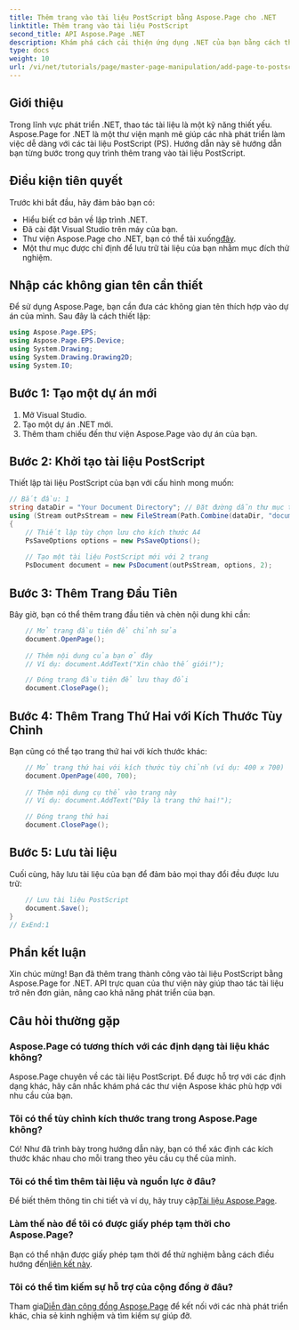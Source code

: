 ```yaml
---
title: Thêm trang vào tài liệu PostScript bằng Aspose.Page cho .NET
linktitle: Thêm trang vào tài liệu PostScript
second_title: API Aspose.Page .NET
description: Khám phá cách cải thiện ứng dụng .NET của bạn bằng cách thao tác tài liệu PostScript với Aspose.Page. Hướng dẫn từng bước này cung cấp hướng dẫn rõ ràng về cách khởi tạo tài liệu.
type: docs
weight: 10
url: /vi/net/tutorials/page/master-page-manipulation/add-page-to-postscript-document/
---
```

## Giới thiệu

Trong lĩnh vực phát triển .NET, thao tác tài liệu là một kỹ năng thiết yếu. Aspose.Page for .NET là một thư viện mạnh mẽ giúp các nhà phát triển làm việc dễ dàng với các tài liệu PostScript (PS). Hướng dẫn này sẽ hướng dẫn bạn từng bước trong quy trình thêm trang vào tài liệu PostScript.

## Điều kiện tiên quyết

Trước khi bắt đầu, hãy đảm bảo bạn có:

- Hiểu biết cơ bản về lập trình .NET.
- Đã cài đặt Visual Studio trên máy của bạn.
-  Thư viện Aspose.Page cho .NET, bạn có thể tải xuống[đây](https://releases.aspose.com/page/net/).
- Một thư mục được chỉ định để lưu trữ tài liệu của bạn nhằm mục đích thử nghiệm.

## Nhập các không gian tên cần thiết

Để sử dụng Aspose.Page, bạn cần đưa các không gian tên thích hợp vào dự án của mình. Sau đây là cách thiết lập:

```csharp
using Aspose.Page.EPS;
using Aspose.Page.EPS.Device;
using System.Drawing;
using System.Drawing.Drawing2D;
using System.IO;
```

## Bước 1: Tạo một dự án mới

1. Mở Visual Studio.
2. Tạo một dự án .NET mới.
3. Thêm tham chiếu đến thư viện Aspose.Page vào dự án của bạn.

## Bước 2: Khởi tạo tài liệu PostScript

Thiết lập tài liệu PostScript của bạn với cấu hình mong muốn:

```csharp
// Bắt đầu: 1
string dataDir = "Your Document Directory"; // Đặt đường dẫn thư mục tài liệu của bạn
using (Stream outPsStream = new FileStream(Path.Combine(dataDir, "document1.ps"), FileMode.Create))
{
    // Thiết lập tùy chọn lưu cho kích thước A4
    PsSaveOptions options = new PsSaveOptions();
    
    // Tạo một tài liệu PostScript mới với 2 trang
    PsDocument document = new PsDocument(outPsStream, options, 2);
```

## Bước 3: Thêm Trang Đầu Tiên

Bây giờ, bạn có thể thêm trang đầu tiên và chèn nội dung khi cần:

```csharp
    // Mở trang đầu tiên để chỉnh sửa
    document.OpenPage();
    
    // Thêm nội dung của bạn ở đây
    // Ví dụ: document.AddText("Xin chào thế giới!");

    // Đóng trang đầu tiên để lưu thay đổi
    document.ClosePage();
```

## Bước 4: Thêm Trang Thứ Hai với Kích Thước Tùy Chỉnh

Bạn cũng có thể tạo trang thứ hai với kích thước khác:

```csharp
    // Mở trang thứ hai với kích thước tùy chỉnh (ví dụ: 400 x 700)
    document.OpenPage(400, 700);
    
    // Thêm nội dung cụ thể vào trang này
    // Ví dụ: document.AddText("Đây là trang thứ hai!");

    // Đóng trang thứ hai
    document.ClosePage();
```

## Bước 5: Lưu tài liệu

Cuối cùng, hãy lưu tài liệu của bạn để đảm bảo mọi thay đổi đều được lưu trữ:

```csharp
    // Lưu tài liệu PostScript
    document.Save();
}
// ExEnd:1
```

## Phần kết luận

Xin chúc mừng! Bạn đã thêm trang thành công vào tài liệu PostScript bằng Aspose.Page for .NET. API trực quan của thư viện này giúp thao tác tài liệu trở nên đơn giản, nâng cao khả năng phát triển của bạn.

## Câu hỏi thường gặp

### Aspose.Page có tương thích với các định dạng tài liệu khác không?  
Aspose.Page chuyên về các tài liệu PostScript. Để được hỗ trợ với các định dạng khác, hãy cân nhắc khám phá các thư viện Aspose khác phù hợp với nhu cầu của bạn.

### Tôi có thể tùy chỉnh kích thước trang trong Aspose.Page không?  
Có! Như đã trình bày trong hướng dẫn này, bạn có thể xác định các kích thước khác nhau cho mỗi trang theo yêu cầu cụ thể của mình.

### Tôi có thể tìm thêm tài liệu và nguồn lực ở đâu?  
 Để biết thêm thông tin chi tiết và ví dụ, hãy truy cập[Tài liệu Aspose.Page](https://reference.aspose.com/page/net/).

### Làm thế nào để tôi có được giấy phép tạm thời cho Aspose.Page?  
 Bạn có thể nhận được giấy phép tạm thời để thử nghiệm bằng cách điều hướng đến[liên kết này](https://purchase.conholdate.com/temporary-license/).

### Tôi có thể tìm kiếm sự hỗ trợ của cộng đồng ở đâu?  
 Tham gia[Diễn đàn cộng đồng Aspose.Page](https://forum.aspose.com/c/page/39) để kết nối với các nhà phát triển khác, chia sẻ kinh nghiệm và tìm kiếm sự giúp đỡ.